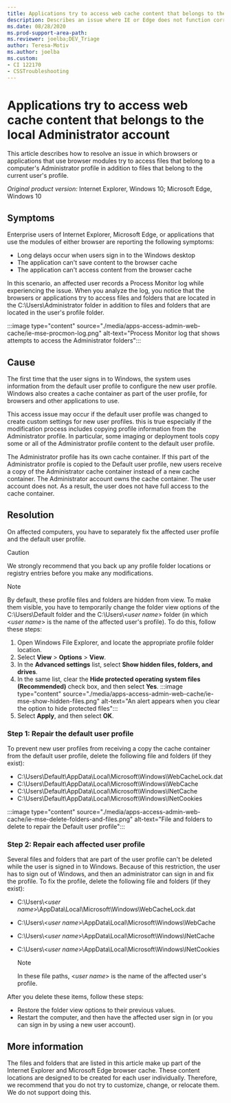 ```yaml
---
title: Applications try to access web cache content that belongs to the local Administrator account
description: Describes an issue where IE or Edge does not function correctly because the user's profile is owned by the Administrator account.
ms.date: 08/28/2020
ms.prod-support-area-path: 
ms.reviewer: joelba;DEV_Triage
author: Teresa-Motiv
ms.author: joelba
ms.custom: 
- CI 122170
- CSSTroubleshooting
---
```


# Applications try to access web cache content that belongs to the local Administrator account

This article describes how to resolve an issue in which browsers or applications that use browser modules try to access files that belong to a computer's Administrator profile in addition to files that belong to the current user's profile.

_Original product version:_&nbsp;Internet Explorer, Windows 10; Microsoft Edge, Windows 10  

## Symptoms

Enterprise users of Internet Explorer, Microsoft Edge, or applications that use the modules of either browser are reporting the following symptoms:

- Long delays occur when users sign in to the Windows desktop
- The application can't save content to the browser cache
- The application can't access content from the browser cache

In this scenario, an affected user records a Process Monitor log while experiencing the issue. When you analyze the log, you notice that the browsers or applications try to access files and folders that are located in the C:\Users\Administrator folder in addition to files and folders that are located in the user's profile folder.

:::image type="content" source="./media/apps-access-admin-web-cache/ie-mse-procmon-log.png" alt-text="Process Monitor log that shows attempts to access the Administrator folders":::

## Cause

The first time that the user signs in to Windows, the system uses information from the default user profile to configure the new user profile. Windows also creates a cache container as part of the user profile, for browsers and other applications to use.

This access issue may occur if the default user profile was changed to create custom settings for new user profiles. this is true especially if the modification process includes copying profile information from the Administrator profile. In particular, some imaging or deployment tools copy some or all of the Administrator profile content to the default user profile.

The Administrator profile has its own cache container. If this part of the Administrator profile is copied to the Default user profile, new users receive a copy of the Administrator cache container instead of a new cache container. The Administrator account owns the cache container. The user account does not. As a result, the user does not have full access to the cache container.

## Resolution

On affected computers, you have to separately fix the affected user profile and the default user profile.

> [!CAUTION]  
> We strongly recommend that you back up any profile folder locations or registry entries before you make any modifications.

> [!NOTE]  
> By default, these profile files and folders are hidden from view. To make them visible, you have to temporarily change the folder view options of the C:\Users\Default folder and the C:\Users\\<*user name*> folder (in which \<*user name*> is the name of the affected user's profile). To do this, follow these steps:
>  
> 1. Open Windows File Explorer, and locate the appropriate profile folder location.
> 2. Select **View** > **Options** > **View**.
> 3. In the **Advanced settings** list, select **Show hidden files, folders, and drives**.
> 4. In the same list, clear the **Hide protected operating system files (Recommended)** check box, and then select **Yes**.
>   :::image type="content" source="./media/apps-access-admin-web-cache/ie-mse-show-hidden-files.png" alt-text="An alert appears when you clear the option to hide protected files":::
> 5. Select **Apply**, and then select **OK**.

### Step 1: Repair the default user profile

To prevent new user profiles from receiving a copy the cache container from the default user profile, delete the following file and folders (if they exist):

- C:\Users\Default\AppData\Local\Microsoft\Windows\WebCacheLock.dat
- C:\Users\Default\AppData\Local\Microsoft\Windows\WebCache
- C:\Users\Default\AppData\Local\Microsoft\Windows\INetCache
- C:\Users\Default\AppData\Local\Microsoft\Windows\INetCookies

:::image type="content" source="./media/apps-access-admin-web-cache/ie-mse-delete-folders-and-files.png" alt-text="File and folders to delete to repair the Default user profile":::

### Step 2: Repair each affected user profile

Several files and folders that are part of the user profile can't be deleted while the user is signed in to Windows. Because of this restriction, the user has to sign out of Windows, and then an administrator can sign in and fix the profile. To fix the profile, delete the following file and folders (if they exist):

- C:\Users\\<*user name*>\AppData\Local\Microsoft\Windows\WebCacheLock.dat  
- C:\Users\\<*user name*>\AppData\Local\Microsoft\Windows\WebCache  
- C:\Users\\<*user name*>\AppData\Local\Microsoft\Windows\INetCache  
- C:\Users\\<*user name*>\AppData\Local\Microsoft\Windows\INetCookies  
  
  > [!NOTE]  
  > In these file paths, \<*user name*> is the name of the affected user's profile.

After you delete these items, follow these steps:

- Restore the folder view options to their previous values.
- Restart the computer, and then have the affected user sign in (or you can sign in by using a new user account).

## More information

The files and folders that are listed in this article make up part of the Internet Explorer and Microsoft Edge browser cache. These content locations are designed to be created for each user individually. Therefore, we recommend that you do not try to customize, change, or relocate them. We do not support doing this.
